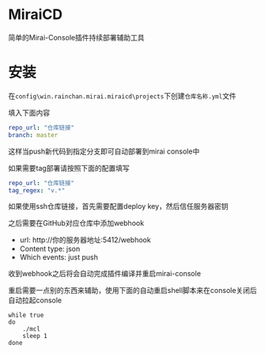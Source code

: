 # MiraiCD

简单的Mirai-Console插件持续部署辅助工具

# 安装

在`config\win.rainchan.mirai.miraicd\projects`下创建`仓库名称.yml`文件

填入下面内容

```yml
repo_url: "仓库链接"
branch: master
```
这样当push新代码到指定分支即可自动部署到mirai console中

如果需要tag部署请按照下面的配置填写
```yml
repo_url: "仓库链接"
tag_regex: "v.*"
```

如果使用ssh仓库链接，首先需要配置deploy key，然后信任服务器密钥

之后需要在GitHub对应仓库中添加webhook
* url: http://你的服务器地址:5412/webhook
* Content type: json
* Which events: just push

收到webhook之后将会自动完成插件编译并重启mirai-console

重启需要一点别的东西来辅助，使用下面的自动重启shell脚本来在console关闭后自动拉起console

```shell
while true 
do
    ./mcl
    sleep 1 
done
```
